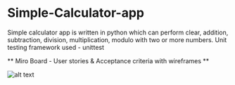 # Simple-Calculator-app

Simple calculator app is written in python which can perform clear, addition, subtraction, division, multiplication, modulo with two or more numbers. 
Unit testing framework used - unittest 

** Miro Board - User stories & Acceptance criteria with wireframes **

![alt text](https://github.com/Divya-Sri-Sanaganapalli/Azure-FACE-API/blob/main/FaceLandmarks.png)
